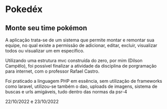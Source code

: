 # Pokedéx

## Monte seu time pokémon

A aplicação trata-se de um sistema que permite montar e remontar sua equipe, no qual existe a permissão de adicionar, editar, excluir, visualizar todos ou visualizar um em específico.

Utilizando uma estrutura mvc construída do zero, por mim (Dilson Campêlo), foi possível finalizar a atividade da disciplina de porgramação para internet, com o professor Rafael Castro.

Foi praticado a linguagem PHP em essência, sem utilização de frameworks como laravel, utilizou-se também o dao, uploads de imagens, sistema de buscas e urls amigáveis, tudo dentro das normas da psr-4

22/10/2022 e 23/10/2022